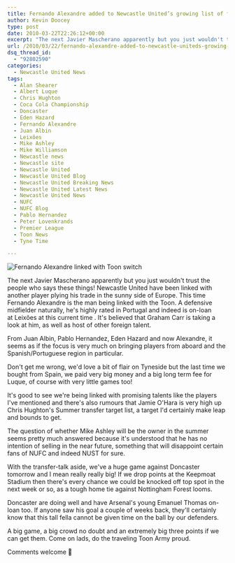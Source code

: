 ```yaml
---
title: Fernando Alexandre added to Newcastle United’s growing list of foreign interest
author: Kevin Doocey
type: post
date: 2010-03-22T22:26:12+00:00
excerpt: "The next Javier Mascherano apparently but you just wouldn't trust the people who says these things! Newcastle United have been linked with another player plying his trade in the sunny side of Europe. This time Fernando Alexandre is the man being linked with the Toon. A defensive midfielder naturally, he's highly rated in Portugal.."
url: /2010/03/22/fernando-alexandre-added-to-newcastle-uniteds-growing-list-of-foreign-interest/
dsq_thread_id:
  - "92802590"
categories:
  - Newcastle United News
tags:
  - Alan Shearer
  - Albert Luque
  - Chris Hughton
  - Coca Cola Championship
  - Doncaster
  - Eden Hazard
  - Fernando Alexandre
  - Juan Albin
  - Leixões
  - Mike Ashley
  - Mike Williamson
  - Newcastle news
  - Newcastle site
  - Newcastle United
  - Newcastle United Blog
  - Newcastle United Breaking News
  - Newcastle United Latest News
  - Newcastle United News
  - NUFC
  - NUFC Blog
  - Pablo Hernandez
  - Peter Lovenkrands
  - Premier League
  - Toon News
  - Tyne Time

---
```

![Fernando Alexandre linked with Toon switch](https://img.skysports.com/10/03/800x600/FernandoAlexandre_2434268.jpg)

The next Javier Mascherano apparently but you just wouldn't trust the people who says these things! Newcastle United have been linked with another player plying his trade in the sunny side of Europe. This time Fernando Alexandre is the man being linked with the Toon. A defensive midfielder naturally, he's highly rated in Portugal and indeed is on-loan at Leixões at this current time . It's believed that Graham Carr is taking a look at him, as well as host of other foreign talent.

From Juan Albin, Pablo Hernandez, Eden Hazard and now Alexandre, it seems as if the focus is very much on bringing players from aboard and the Spanish/Portuguese region in particular.

Don't get me wrong, we'd love a bit of flair on Tyneside but the last time we bought from Spain, we paid very big money and a big long term fee for Luque, of course with very little games too!

It's good to see we're being linked with promising talents like the players I've mentioned and there's also rumours that Jamie O'Hara is very high up Chris Hughton's Summer transfer target list, a target I'd certainly make leap and bounds to get.

The question of whether Mike Ashley will be the owner in the summer seems pretty much answered because it's understood that he has no intention of selling in the near future, something that will disappoint certain fans of NUFC and indeed NUST for sure.

With the transfer-talk aside, we've a huge game against Doncaster tomorrow and I mean really really big! If we drop points at the Keepmoat Stadium then there's every chance we could be knocked off top spot in the next week or so, as a tough home tie against Nottingham Forest looms.

Doncaster are doing well and have Arsenal's young Emanuel Thomas on-loan too. If anyone saw his goal a couple of weeks back, they'll certainly know that this tall fella cannot be given time on the ball by our defenders.

A big game, a big crowd no doubt and an extremely big three points if we can get them. Come on lads, do the traveling Toon Army proud.

Comments welcome 🙂
